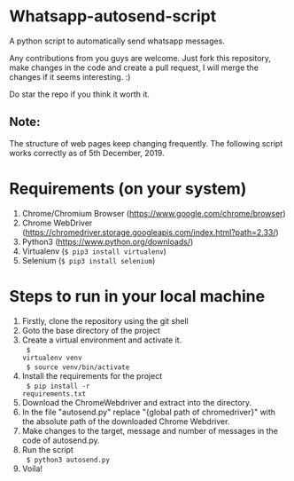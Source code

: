 # Whatsapp-autosend-script

A python script to automatically send whatsapp messages.

Any contributions from you guys are welcome. Just fork this repository, make changes in the code and create a pull request, I will merge the changes if it seems interesting. :)

Do star the repo if you think it worth it.

## Note:
The structure of web pages keep changing frequently. The following script works correctly as of 5th December, 2019.

# Requirements (on your system)
1. Chrome/Chromium Browser (https://www.google.com/chrome/browser)
2. Chrome WebDriver (https://chromedriver.storage.googleapis.com/index.html?path=2.33/)
3. Python3 (https://www.python.org/downloads/)
4. Virtualenv (<code>$ pip3 install virtualenv</code>)
5. Selenium (<code>$ pip3 install selenium</code>)

# Steps to run in your local machine
1. Firstly, clone the repository using the git shell <br>
2. Goto the base directory of the project <br>
3. Create a virtual environment and activate it.<br> 
<code> $ virtualenv venv </code><br>
<code> $ source venv/bin/activate </code>
4. Install the requirements for the project<br> 
<code> $ pip install -r requirements.txt </code>
5. Download the ChromeWebdriver and extract into the directory.
6. In the file "autosend.py" replace "{global path of chromedriver}" with the absolute path of the downloaded Chrome Webdriver.
7. Make changes to the target, message and number of messages in the code of autosend.py.
8. Run the script<br>
<code> $ python3 autosend.py</code>
9. Voila!

